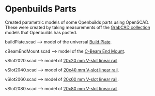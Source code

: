 # Openbuilds Parts

Created parametric models of some Openbuilds parts using OpenSCAD.  These were created by taking measurements off the [GrabCAD collection](https://grabcad.com/openbuilds-1) models that Openbuilds has posted.

buildPlate.scad --> model of the universal [Build Plate](https://openbuildspartstore.com/build-plate/).

cBeamEndMount.scad --> model of the [C-Beam End Mount](https://openbuildspartstore.com/c-beam-end-mount/).

vSlot2020.scad --> model of [20x20 mm V-slot linear rail](https://openbuildspartstore.com/v-slot-20x20-linear-rail/).

vSlot2040.scad --> model of [20x40 mm V-slot linear rail](https://openbuildspartstore.com/v-slot-20x40-linear-rail/).

vSlot2060.scad --> model of [20x60 mm V-slot linear rail](https://openbuildspartstore.com/v-slot-20x60-linear-rail/).

vSlot2080.scad --> model of [20x80 mm V-slot linear rail](https://openbuildspartstore.com/v-slot-20x80-linear-rail/).
